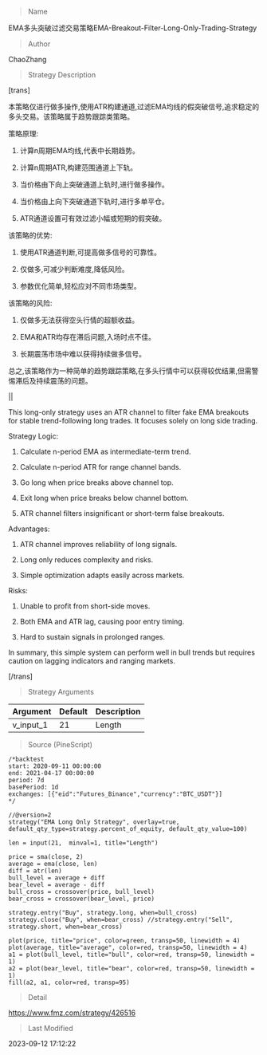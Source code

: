 
> Name

EMA多头突破过滤交易策略EMA-Breakout-Filter-Long-Only-Trading-Strategy

> Author

ChaoZhang

> Strategy Description

[trans]

本策略仅进行做多操作,使用ATR构建通道,过滤EMA均线的假突破信号,追求稳定的多头交易。该策略属于趋势跟踪类策略。

策略原理:

1. 计算n周期EMA均线,代表中长期趋势。 

2. 计算n周期ATR,构建范围通道上下轨。

3. 当价格由下向上突破通道上轨时,进行做多操作。

4. 当价格由上向下突破通道下轨时,进行多单平仓。 

5. ATR通道设置可有效过滤小幅或短期的假突破。

该策略的优势:

1. 使用ATR通道判断,可提高做多信号的可靠性。

2. 仅做多,可减少判断难度,降低风险。

3. 参数优化简单,轻松应对不同市场类型。

该策略的风险:

1. 仅做多无法获得空头行情的超额收益。

2. EMA和ATR均存在滞后问题,入场时点不佳。

3. 长期震荡市场中难以获得持续做多信号。

总之,该策略作为一种简单的趋势跟踪策略,在多头行情中可以获得较优结果,但需警惕滞后及持续震荡的问题。

|| 

This long-only strategy uses an ATR channel to filter fake EMA breakouts for stable trend-following long trades. It focuses solely on long side trading.

Strategy Logic: 

1. Calculate n-period EMA as intermediate-term trend.

2. Calculate n-period ATR for range channel bands.

3. Go long when price breaks above channel top. 

4. Exit long when price breaks below channel bottom.

5. ATR channel filters insignificant or short-term false breakouts.

Advantages:

1. ATR channel improves reliability of long signals.

2. Long only reduces complexity and risks.

3. Simple optimization adapts easily across markets.

Risks:

1. Unable to profit from short-side moves.

2. Both EMA and ATR lag, causing poor entry timing. 

3. Hard to sustain signals in prolonged ranges.

In summary, this simple system can perform well in bull trends but requires caution on lagging indicators and ranging markets.

[/trans]

> Strategy Arguments



|Argument|Default|Description|
|----|----|----|
|v_input_1|21|Length|


> Source (PineScript)

``` pinescript
/*backtest
start: 2020-09-11 00:00:00
end: 2021-04-17 00:00:00
period: 7d
basePeriod: 1d
exchanges: [{"eid":"Futures_Binance","currency":"BTC_USDT"}]
*/

//@version=2
strategy("EMA Long Only Strategy", overlay=true, default_qty_type=strategy.percent_of_equity, default_qty_value=100)

len = input(21,  minval=1, title="Length")

price = sma(close, 2)
average = ema(close, len)
diff = atr(len)
bull_level = average + diff
bear_level = average - diff
bull_cross = crossover(price, bull_level)
bear_cross = crossover(bear_level, price)

strategy.entry("Buy", strategy.long, when=bull_cross) 
strategy.close("Buy", when=bear_cross) //strategy.entry("Sell", strategy.short, when=bear_cross)
    
plot(price, title="price", color=green, transp=50, linewidth = 4)
plot(average, title="average", color=red, transp=50, linewidth = 4)
a1 = plot(bull_level, title="bull", color=red, transp=50, linewidth = 1)
a2 = plot(bear_level, title="bear", color=red, transp=50, linewidth = 1)
fill(a2, a1, color=red, transp=95)

```

> Detail

https://www.fmz.com/strategy/426516

> Last Modified

2023-09-12 17:12:22
